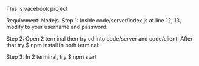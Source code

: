 This is vacebook project

Requirement: Nodejs.
Step 1: Inside code/server/index.js at line 12, 13, modify to your username and password.

Step 2: Open 2 terminal then try cd into code/server and code/client. After that try $ npm install in both terminal:

Step 3: In 2 terminal, try $ npm start
